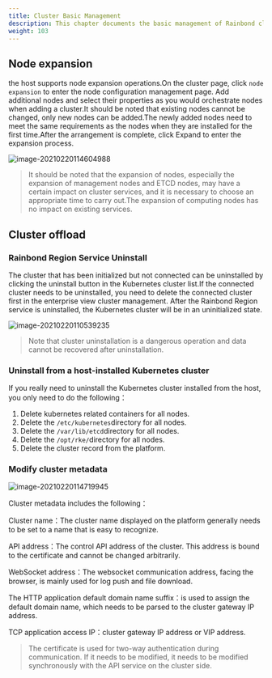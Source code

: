 ```yaml
---
title: Cluster Basic Management
description: This chapter documents the basic management of Rainbond clusters.
weight: 103
---
```


## Node expansion

the host supports node expansion operations.On the cluster page, click `node expansion` to enter the node configuration management page. Add additional nodes and select their properties as you would orchestrate nodes when adding a cluster.It should be noted that existing nodes cannot be changed, only new nodes can be added.The newly added nodes need to meet the same requirements as the nodes when they are installed for the first time.After the arrangement is complete, click Expand to enter the expansion process.

![image-20210220114604988](https://static.goodrain.com/images/5.3/node-append.png)



> It should be noted that the expansion of nodes, especially the expansion of management nodes and ETCD nodes, may have a certain impact on cluster services, and it is necessary to choose an appropriate time to carry out.The expansion of computing nodes has no impact on existing services.



## Cluster offload



### Rainbond Region Service Uninstall

The cluster that has been initialized but not connected can be uninstalled by clicking the uninstall button in the Kubernetes cluster list.If the connected cluster needs to be uninstalled, you need to delete the connected cluster first in the enterprise view cluster management. After the Rainbond Region service is uninstalled, the Kubernetes cluster will be in an uninitialized state.

![image-20210220110539235](https://static.goodrain.com/images/5.3/cluster-uninstall.png)



> Note that cluster uninstallation is a dangerous operation and data cannot be recovered after uninstallation.



### Uninstall from a host-installed Kubernetes cluster

If you really need to uninstall the Kubernetes cluster installed from the host, you only need to do the following：

1. Delete kubernetes related containers for all nodes.
2. Delete the `/etc/kubernetes`directory for all nodes.
3. Delete the `/var/lib/etcd`directory for all nodes.
4. Delete the `/opt/rke/`directory for all nodes.
5. Delete the cluster record from the platform.



### Modify cluster metadata

![image-20210220114719945](https://static.goodrain.com/images/5.3/change-cluster.png)

Cluster metadata includes the following：

Cluster name：The cluster name displayed on the platform generally needs to be set to a name that is easy to recognize.

API address：The control API address of the cluster. This address is bound to the certificate and cannot be changed arbitrarily.

WebSocket address：The websocket communication address, facing the browser, is mainly used for log push and file download.

The HTTP application default domain name suffix：is used to assign the default domain name, which needs to be parsed to the cluster gateway IP address.

TCP application access IP：cluster gateway IP address or VIP address.



> The certificate is used for two-way authentication during communication. If it needs to be modified, it needs to be modified synchronously with the API service on the cluster side.
